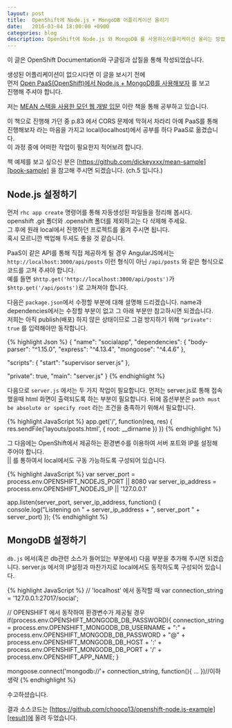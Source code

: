 ```yaml
---
layout: post
title:  OpenShift에 Node.js + MongoDB 어플리케이션 올리기
date:   2016-03-04 18:00:00 +0900
categories: blog
description: OpenShift에 Node.js 와 MongoDB 를 사용하는어플리케이션 올리는 방법에 대해 알아보겠습니다.
---
```


이 글은 OpenShift Documentation와 구글링과 삽질을 통해 작성되었습니다.

생성된 어플리케이션이 없으시다면 이 글을 보시기 전에  
먼저 [Open PaaS(OpenShift)에서 Node.js + MongoDB를 사용해보자][post1] 를 보고  
진행해 주셔야 합니다.

저는 [MEAN 스택을 사용한 모던 웹 개발 입문][book] 이란 책을 통해 공부하고 있습니다.

이 책으로 진행해 가던 중 p.83 에서 CORS 문제에 막혀서 차라리 아예 PaaS를 통해 진행해보자 라는 마음을 가지고 local(localhost)에서 공부를 하다 PaaS로 옮겼습니다.  
이 과정 중에 어떠한 작업이 필요한지 적어보려 합니다.

책 예제를 보고 싶으신 분은 [https://github.com/dickeyxxx/mean-sample][book-sample] 을 참고해 주시면 되겠습니다. (ch.5 입니다.)


## Node.js 설정하기
먼저 `rhc app create` 명령어를 통해 자동생성된 파일들을 정리해 봅시다.  
openshift .git 폴더와 .openshift 폴더를 제외하고는 다 삭제해 주세요.  
그 후에 원래 local에서 진행하던 프로젝트를 옮겨 주시면 됩니다.  
혹시 모르니깐 백업해 두셔도 좋을 것 같습니다.

PaaS이 같은 API를 통해 직접 제공하게 될 경우 AngularJS에서는 `http://localhost:3000/api/posts` 이런 형식이 아닌 `/api/posts` 와 같은 형식으로 코드를 고쳐 주셔야 합니다.  
예를 들면 `$http.get('http://localhost:3000/api/posts')`가 `$http.get('/api/posts')`로 고쳐져야 합니다.

다음은 `package.json`에서 수정할 부분에 대해 설명해 드리겠습니다.
name과 dependencies에서는 수정할 부분이 없고 그 아래 부분만 참고하시면 되겠습니다.  
저희는 아직 publish(배포) 하지 않은 상태이므로 그걸 방지하기 위해 `"private": true` 를 입력해야만 동작합니다.

{% highlight Json %}
{
  "name": "socialapp",
  "dependencies": {
    "body-parser": "^1.15.0",
    "express": "^4.13.4",
    "mongoose": "^4.4.6"
  },

  "scripts": {
    "start": "supervisor server.js"
  },

  "private": true,
  "main": "server.js"
}
{% endhighlight %}

다음으로  `server.js` 에서는 두 가지 작업이 필요합니다.
먼저는 server.js로 통해 접속했을때 html 화면이 출력되도록 하는 부분이 필요합니다.
뒤에 옵션부분은 `path must be absolute or specify root` 라는 조건을 충족하기 위해서 필요합니다.

{% highlight JavaScript %}
app.get('/', function(req, res) {
  res.sendFile('layouts/posts.html', { root: __dirname })
})
{% endhighlight %}

그 다음에는 OpenShift에서 제공하는 환경변수를 이용하여 서버 포트와 IP를 설정해 주어야 합니다.  
|| 를 통하여서 local에서도 구동 가능하도록 구성되어 있습니다.

{% highlight JavaScript %}
var server_port = process.env.OPENSHIFT_NODEJS_PORT || 8080
var server_ip_address = process.env.OPENSHIFT_NODEJS_IP || '127.0.0.1'

app.listen(server_port, server_ip_address, function() {
  console.log("Listening on " + server_ip_address + ", server_port " + server_port)
});
{% endhighlight %}

## MongoDB 설정하기

`db.js` 에서(혹은 db관련 소스가 들어있는 부분에서) 다음 부분을 추가해 주시면 되겠습니다.
server.js 에서의 IP설정과 마찬가지로 local에서도 동작하도록 구성되어 있습니다.

{% highlight JavaScript %}
// 'localhost' 에서 동작할 때
var connection_string = '127.0.0.1:27017/social';

// OPENSHIFT 에서 동작하여 환경변수가 제공될 경우
if(process.env.OPENSHIFT_MONGODB_DB_PASSWORD){
  connection_string = process.env.OPENSHIFT_MONGODB_DB_USERNAME + ":" +
  process.env.OPENSHIFT_MONGODB_DB_PASSWORD + "@" +
  process.env.OPENSHIFT_MONGODB_DB_HOST + ':' +
  process.env.OPENSHIFT_MONGODB_DB_PORT + '/' +
  process.env.OPENSHIFT_APP_NAME;
}

mongoose.connect('mongodb://'+ connection_string, function(){ ... })//이하 생략
{% endhighlight %}

수고하셨습니다.

결과 소스코드는 [https://github.com/chooco13/openshift-node.js-example][result]에 올려 두었습니다.

[post1]: http://chooco13.github.io/blog/2016/03/01/Open-PaaS(OpenShift)%EC%97%90%EC%84%9C-Node.js-+-MongoDB%EB%A5%BC-%EC%82%AC%EC%9A%A9%ED%95%B4%EB%B3%B4%EC%9E%90.html
[book]: http://book.naver.com/bookdb/book_detail.nhn?bid=8779083
[book-sample]: https://github.com/dickeyxxx/mean-sample
[result]: https://github.com/chooco13/openshift-node.js-example
